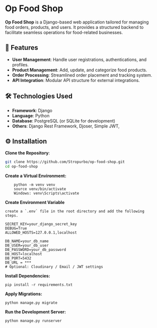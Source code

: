 # Op Food Shop

**Op Food Shop** is a Django-based web application tailored for managing food orders, products, and users. It provides a structured backend to facilitate seamless operations for food-related businesses.

## 🚀 Features

- **User Management**: Handle user registrations, authentications, and profiles.
- **Product Management**: Add, update, and categorize food products.
- **Order Processing**: Streamlined order placement and tracking system.
- **API Integration**: Modular API structure for external integrations.

## 🛠️ Technologies Used

- **Framework**: Django
- **Language**: Python
- **Database**: PostgreSQL (or SQLite for development)
- **Others**: Django Rest Framework, Djoser, Simple JWT, 

## ⚙️ Installation

**Clone the Repository**:
   ```bash
   git clone https://github.com/Stropurbo/op-food-shop.git
   cd op-food-shop
```

**Create a Virtual Environment:**

```
    python -m venv venv
    source venv/bin/activate 
    Windows: venv\Scripts\activate
```

**Create Environment Variable**

```
create a `.env` file in the root directory and add the following steps. 

SECRET_KEY=your_django_secret_key
DEBUG=True
ALLOWED_HOSTS=127.0.0.1,localhost

DB_NAME=your_db_name
DB_USER=your_db_user
DB_PASSWORD=your_db_password
DB_HOST=localhost
DB_PORT=5432
DB_URL = ***
# Optional: Cloudinary / Email / JWT settings

```

**Install Dependencies:**

```
pip install -r requirements.txt
```

**Apply Migrations:**

```
python manage.py migrate
```
**Run the Development Server:**

```
python manage.py runserver
```




